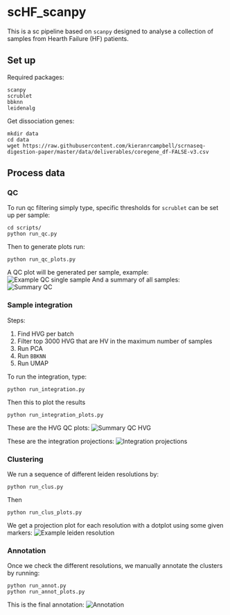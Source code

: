 # scHF_scanpy

This is a sc pipeline based on `scanpy` designed to analyse a collection of samples from Hearth Failure (HF) patients.

## Set up
Required packages:
```
scanpy
scrublet
bbknn
leidenalg
```

Get dissociation genes:
```
mkdir data
cd data
wget https://raw.githubusercontent.com/kieranrcampbell/scrnaseq-digestion-paper/master/data/deliverables/coregene_df-FALSE-v3.csv
```
## Process data
### QC
To run qc filtering simply type, specific thresholds for `scrublet` can be set up per sample:
```
cd scripts/
python run_qc.py
```

Then to generate plots run:
```
python run_qc_plots.py
```
A QC plot will be generated per sample, example:
![Example QC single sample](https://github.com/saezlab/scHF_scanpy/tree/main/plots/qc_CK128.png)
And a summary of all samples:
![Summary QC](https://github.com/saezlab/scHF_scanpy/tree/main/plots/qc_summary.png)

### Sample integration
Steps:
1. Find HVG per batch
2. Filter top 3000 HVG that are HV in the maximum number of samples
3. Run PCA
4. Run `BBKNN`
5. Run UMAP

To run the integration, type:
```
python run_integration.py
```
Then this to plot the results
```
python run_integration_plots.py
```
These are the HVG QC plots:
![Summary QC HVG](https://github.com/saezlab/scHF_scanpy/tree/main/plots/hvg.png)

These are the integration projections:
![Integration projections](https://github.com/saezlab/scHF_scanpy/tree/main/plots/proj_integration.png)

### Clustering
We run a sequence of different leiden resolutions by:
```
python run_clus.py
```
Then
```
python run_clus_plots.py
```

We get a projection plot for each resolution with a dotplot using some given markers:
![Example leiden resolution](https://github.com/saezlab/scHF_scanpy/tree/main/plots/leiden_res_1.0.png)

### Annotation
Once we check the different resolutions, we manually annotate the clusters by running:
```
python run_annot.py
python run_annot_plots.py
```
This is the final annotation:
![Annotation](https://github.com/saezlab/scHF_scanpy/tree/main/plots/proj_annotation.png)


